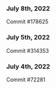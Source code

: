 ### July 8th, 2022

Commit #178625

### July 5th, 2022

Commit #314353


### July 4th, 2022

Commit #72281
